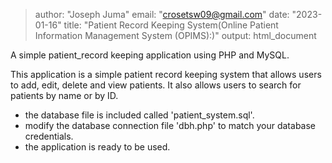 > author: "Joseph Juma"
> email: "crosetsw09@gmail.com"
> date: "2023-01-16"
> title: "Patient Record Keeping System(Online Patient Information Management System (OPIMS):)"
> output: html_document

A simple patient_record keeping application using PHP and MySQL.

This application is a simple patient record keeping system that allows users to add, edit, delete and view patients. It also allows users to search for patients by name or by ID.

- the database file is included called 'patient_system.sql'.
- modify the database connection file 'dbh.php' to match your database credentials.
- the application is ready to be used.
